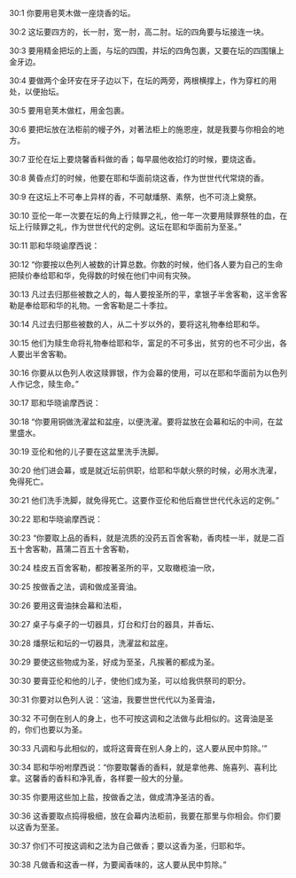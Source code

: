 <a id="1"></a>30:1  你要用皂荚木做一座烧香的坛。  

<a id="2"></a>30:2  这坛要四方的，长一肘，宽一肘，高二肘。坛的四角要与坛接连一块。  

<a id="3"></a>30:3  要用精金把坛的上面，与坛的四围，并坛的四角包裹，又要在坛的四围镶上金牙边。  

<a id="4"></a>30:4  要做两个金环安在牙子边以下，在坛的两旁，两根横撑上，作为穿杠的用处，以便抬坛。　  

<a id="5"></a>30:5  要用皂荚木做杠，用金包裹。  

<a id="6"></a>30:6  要把坛放在法柜前的幔子外，对著法柜上的施恩座，就是我要与你相会的地方。  

<a id="7"></a>30:7  亚伦在坛上要烧馨香料做的香；每早晨他收拾灯的时候，要烧这香。  

<a id="8"></a>30:8  黄昏点灯的时候，他要在耶和华面前烧这香，作为世世代代常烧的香。  

<a id="9"></a>30:9  在这坛上不可奉上异样的香，不可献燔祭、素祭，也不可浇上奠祭。  

<a id="10"></a>30:10  亚伦一年一次要在坛的角上行赎罪之礼，他一年一次要用赎罪祭牲的血，在坛上行赎罪之礼，作为世世代代的定例。这坛在耶和华面前为至圣。”  

<a id="11"></a>30:11  耶和华晓谕摩西说：  

<a id="12"></a>30:12  “你要按以色列人被数的计算总数。你数的时候，他们各人要为自己的生命把赎价奉给耶和华，免得数的时候在他们中间有灾殃。  

<a id="13"></a>30:13  凡过去归那些被数之人的，每人要按圣所的平，拿银子半舍客勒，这半舍客勒是奉给耶和华的礼物。一舍客勒是二十季拉。  

<a id="14"></a>30:14  凡过去归那些被数的人，从二十岁以外的，要将这礼物奉给耶和华。  

<a id="15"></a>30:15  他们为赎生命将礼物奉给耶和华，富足的不可多出，贫穷的也不可少出，各人要出半舍客勒。  

<a id="16"></a>30:16  你要从以色列人收这赎罪银，作为会幕的使用，可以在耶和华面前为以色列人作记念，赎生命。”  

<a id="17"></a>30:17  耶和华晓谕摩西说：  

<a id="18"></a>30:18  “你要用铜做洗濯盆和盆座，以便洗濯。要将盆放在会幕和坛的中间，在盆里盛水。  

<a id="19"></a>30:19  亚伦和他的儿子要在这盆里洗手洗脚。  

<a id="20"></a>30:20  他们进会幕，或是就近坛前供职，给耶和华献火祭的时候，必用水洗濯，免得死亡。  

<a id="21"></a>30:21  他们洗手洗脚，就免得死亡。这要作亚伦和他后裔世世代代永远的定例。”  

<a id="22"></a>30:22  耶和华晓谕摩西说：  

<a id="23"></a>30:23  “你要取上品的香料，就是流质的没药五百舍客勒，香肉桂一半，就是二百五十舍客勒，菖蒲二百五十舍客勒，  

<a id="24"></a>30:24  桂皮五百舍客勒，都按著圣所的平，又取橄榄油一欣，  

<a id="25"></a>30:25  按做香之法，调和做成圣膏油。  

<a id="26"></a>30:26  要用这膏油抹会幕和法柜，  

<a id="27"></a>30:27  桌子与桌子的一切器具，灯台和灯台的器具，并香坛、  

<a id="28"></a>30:28  燔祭坛和坛的一切器具，洗濯盆和盆座。  

<a id="29"></a>30:29  要使这些物成为圣，好成为至圣，凡挨著的都成为圣。  

<a id="30"></a>30:30  要膏亚伦和他的儿子，使他们成为圣，可以给我供祭司的职分。  

<a id="31"></a>30:31  你要对以色列人说：‘这油，我要世世代代以为圣膏油，  

<a id="32"></a>30:32  不可倒在别人的身上，也不可按这调和之法做与此相似的。这膏油是圣的，你们也要以为圣。  

<a id="33"></a>30:33  凡调和与此相似的，或将这膏膏在别人身上的，这人要从民中剪除。’”  

<a id="34"></a>30:34  耶和华吩咐摩西说：“你要取馨香的香料，就是拿他弗、施喜列、喜利比拿。这馨香的香料和净乳香，各样要一般大的分量。  

<a id="35"></a>30:35  你要用这些加上盐，按做香之法，做成清净圣洁的香。  

<a id="36"></a>30:36  这香要取点捣得极细，放在会幕内法柜前，我要在那里与你相会。你们要以这香为至圣。  

<a id="37"></a>30:37  你们不可按这调和之法为自己做香；要以这香为圣，归耶和华。  

<a id="38"></a>30:38  凡做香和这香一样，为要闻香味的，这人要从民中剪除。”  
